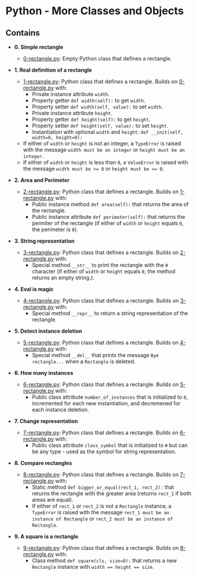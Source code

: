 # Python - More Classes and Objects

## Contains

- **0. Simple rectangle**

  - [0-rectangle.py](./0-rectangle.py): Empty Python class that defines a rectangle.

- **1. Real definition of a rectangle**

  - [1-rectangle.py](./1-rectangle.py): Python class that defines a rectangle. Builds on
    [0-rectangle.py](./0-rectangle.py) with:
    - Private instance attribute `width`.
    - Property getter `def width(self):` to get `width`.
    - Property setter `def width(self, value):` to set `width`.
    - Private instance attribute `height`.
    - Property getter `def height(self):` to get `height`.
    - Property setter `def height(self, value):` to set `height`.
    - Instantiation with optional `width` and `height`: `def __init(self,
width=0, height=0):`
  - If either of `width` or `height` is not an integer, a `TypeError` is
    raised with the message `width must be an integer` or `height must be an integer`.
  - If either of `width` or `height` is less than `0`, a `ValueError` is
    raised with the message `width must be >= 0` or `height must be >= 0`.

- **2. Area and Perimeter**

  - [2-rectangle.py](./2-rectangle.py): Python class that defines a rectangle. Builds on
    [1-rectangle.py](./1-rectangle.py) with:
    - Public instance method `def area(self):` that returns the area of
      the rectangle.
    - Public instance attribute `def perimeter(self):` that returns the
      permiter of the rectangle (if either of `width` or `height` equals `0`, the
      perimeter is `0`).

- **3. String representation**

  - [3-rectangle.py](./3-rectangle.py): Python class that defines a rectangle. Builds on
    [2-rectangle.py](./2-rectangle.py) with:
    - Special method `__str__` to print the rectangle with the `#` character
      (if either of `width` or `height` equals `0`, the method returns an empty
      string.).

- **4. Eval is magic**

  - [4-rectangle.py](./4-rectangle.py): Python class that defines a rectangle. Builds on
    [3-rectangle.py](./3-rectangle.py) with:
    - Special method `__repr__` to return a string representation of the
      rectangle.

- **5. Detect instance deletion**

  - [5-rectangle.py](./5-rectangle.py): Python class that defines a rectangle. Builds on
    [4-rectangle.py](./4-rectangle.py) with:
    - Special method `__del__` that prints the message `Bye rectangle...`
      when a `Rectangle` is deleted.

- **6. How many instances**

  - [6-rectangle.py](./6-rectangle.py): Python class that defines a rectangle. Builds on
    [5-rectangle.py](./5-rectangle.py) with:
    - Public class attribute `number_of_instances` that is initialized to `0`,
      incremented for each new instantiation, and decremened for each instance deletion.

- **7. Change representation**

  - [7-rectangle.py](./7-rectangle.py): Python class that defines a rectangle. Builds on
    [6-rectangle.py](./6-rectangle.py) with:
    - Public class attribute `class_symbol` that is initialized to `#` but can
      be any type - used as the symbol for string representation.

- **8. Compare rectangles**

  - [8-rectangle.py](./8-rectangle.py): Python class that defines a rectangle. Builds on
    [7-rectangle.py](./7-rectangle.py) with:
    - Static method `def bigger_or_equal(rect_1, rect_2):` that returns the
      rectangle with the greater area (returns `rect_1` if both areas are equal).
    - If either of `rect_1` or `rect_2` is not a `Rectangle` instance, a
      `TypeError` is raised with the message `rect_1 must be an instance of
Rectangle` or `rect_2 must be an instance of Rectangle`.

- **9. A square is a rectangle**
  - [9-rectangle.py](./9-rectangle.py): Python class that defines a rectangle. Builds on
    [8-rectangle.py](./8-rectangle.py) with:
    - Class method `def square(cls, size=0):` that returns a new `Rectangle`
      instance with `width == height == size`.
